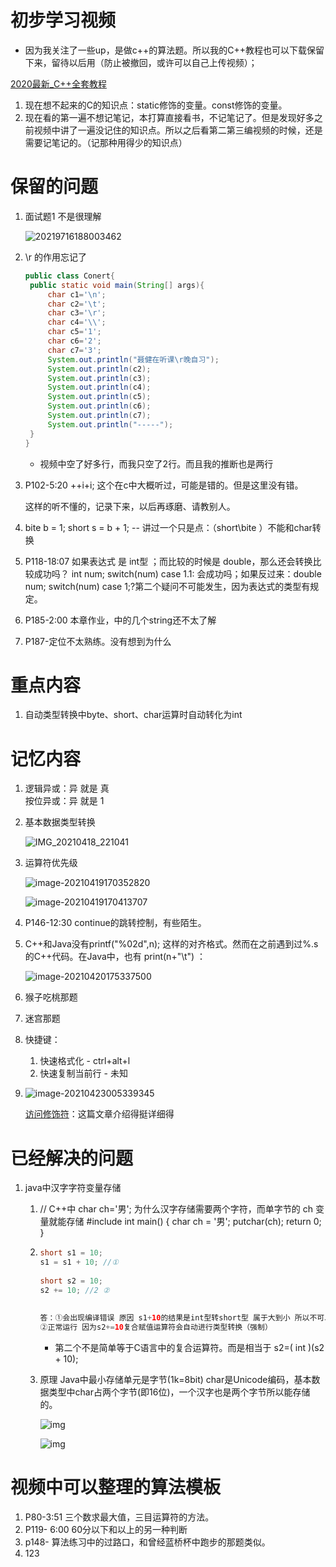 # 初步学习视频

- 因为我关注了一些up，是做c++的算法题。所以我的C++教程也可以下载保留下来，留待以后用（防止被撤回，或许可以自己上传视频）；

[2020最新_C++全套教程](https://www.bilibili.com/video/BV12a4y1W7iW?p=8&spm_id_from=pageDriver)

1. 现在想不起来的C的知识点：static修饰的变量。const修饰的变量。
2. 现在看的第一遍不想记笔记，本打算直接看书，不记笔记了。但是发现好多之前视频中讲了一遍没记住的知识点。所以之后看第二第三编视频的时候，还是需要记笔记的。（记那种用得少的知识点）

# 保留的问题

1. 面试题1 不是很理解

   ![20219716188003462](粗略学习笔记.assets/20219716188003462.png)

2. \r 的作用忘记了

   ```java
   public class Conert{
   	public static void main(String[] args){
   		char c1='\n';
   		char c2='\t';
   		char c3='\r';
   		char c4='\\';
   		char c5='1';
   		char c6='2';
   		char c7='3';
   		System.out.println("聂健在听课\r晚自习");
   		System.out.println(c2);
   		System.out.println(c3);
   		System.out.println(c4);
   		System.out.println(c5);
   		System.out.println(c6);
   		System.out.println(c7);
   		System.out.println("-----");
   	}
   }
   ```

   - 视频中空了好多行，而我只空了2行。而且我的推断也是两行
   
3. P102-5:20 ++i+i;  这个在c中大概听过，可能是错的。但是这里没有错。

   这样的听不懂的，记录下来，以后再琢磨、请教别人。

4. bite b = 1;  short s = b + 1; --  讲过一个只是点：（short\bite ）不能和char转换

5. P118-18:07   如果表达式 是 int型  ；而比较的时候是 double，那么还会转换比较成功吗？ int num;    switch(num)      case 1.1:   会成功吗；如果反过来：double num;   switch(num)  case 1;?第二个疑问不可能发生，因为表达式的类型有规定。

6. P185-2:00 本章作业，中的几个string还不太了解

7. P187-定位不太熟练。没有想到为什么

# 重点内容

1. 自动类型转换中byte、short、char运算时自动转化为int

# 记忆内容

1. 逻辑异或：异 就是  真  
   按位异或：异 就是 1    

2. 基本数据类型转换

   ![IMG_20210418_221041](粗略学习笔记.assets/IMG_20210418_221041.jpg)

3. 运算符优先级

   ![image-20210419170352820](粗略学习笔记.assets/image-20210419170352820.png)

   ![image-20210419170413707](粗略学习笔记.assets/image-20210419170413707.png)

4. P146-12:30 continue的跳转控制，有些陌生。

5. C++和Java没有printf("%02d",n); 这样的对齐格式。然而在之前遇到过%.s的C++代码。在Java中，也有 print(n+"\t") ：

   ![image-20210420175337500](粗略学习笔记.assets/image-20210420175337500.png)
   
6. 猴子吃桃那题

7. 迷宫那题

8. 快捷键：

   1. 快速格式化 - ctrl+alt+l
   2. 快速复制当前行 - 未知
   
9. ![image-20210423005339345](粗略学习笔记.assets/image-20210423005339345.png)

   [访问修饰符](https://blog.csdn.net/qq_41998938/article/details/88979734)：这篇文章介绍得挺详细得

# 已经解决的问题

1. java中汉字字符变量存储

   1. //  C++中  char ch='男'; 为什么汉字存储需要两个字符，而单字节的 ch 变量就能存储
      #include<cstdio>
      int main() {
      	char ch = '男';
      	putchar(ch);
      	return 0;
      }

   2. ```java
      short s1 = 10;
      s1 = s1 + 10; //①
       
      short s2 = 10;
      s2 += 10; //2 ②
       
       
      答：①会出现编译错误 原因 s1+10的结果是int型转short型 属于大到小 所以不可以 解决：加强制类型转换(小数时会有数据丢失)
      ②正常运行 因为s2+=10复合赋值运算符会自动进行类型转换（强制）
      ```

      - 第二个不是简单等于C语言中的复合运算符。而是相当于 s2=( int )(s2 + 10); 

   3. 原理 Java中最小存储单元是字节(1k=8bit) char是Unicode编码，基本数据类型中char占两个字节(即16位)，一个汉字也是两个字节所以能存储的。

      ![img](粗略学习笔记.assets/20200720130013767.png)

      ![img](粗略学习笔记.assets/20200720130045886.png)

# 视频中可以整理的算法模板

1. P80-3:51   三个数求最大值，三目运算符的方法。
2. P119- 6:00 60分以下和以上的另一种判断
3. p148- 算法练习中的过路口，和曾经蓝桥杯中跑步的那题类似。
4. 123

